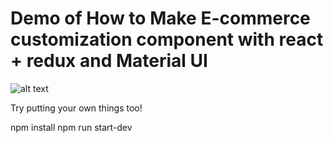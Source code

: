 # Demo of How to Make E-commerce customization component with react + redux and Material UI


![alt text](https://cdn-images-1.medium.com/max/800/1*uilSvJfNjQXN_zAmKU8TYQ.gif)

Try putting your own things too! 

npm install 
npm run start-dev
